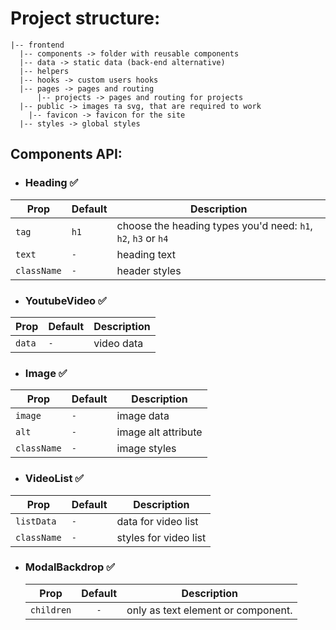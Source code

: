 
# Project structure:

```
|-- frontend
  |-- components -> folder with reusable components
  |-- data -> static data (back-end alternative)
  |-- helpers
  |-- hooks -> custom users hooks
  |-- pages -> pages and routing
      |-- projects -> pages and routing for projects
  |-- public -> images та svg, that are required to work
    |-- favicon -> favicon for the site
  |-- styles -> global styles
```


## Components API:

  - ### Heading ✅

  | Prop | Default | Description |
  | ------------- | ------------- | ------------- |
  | `tag` | `h1` | choose the heading types you'd need: `h1`, `h2`, `h3` or `h4` |
  | `text` | `-` | heading text |
  | `className` | `-` | header styles |


  - ### YoutubeVideo ✅
  | Prop | Default | Description |
  | ------------- | ------------- | ------------- |
  | `data` | `-` | video data |

  -  ### Image ✅
  | Prop | Default | Description |
  | ------------- | ------------- | ------------- |
  | `image` | `-` | image data |
  | `alt` | `-` | image alt attribute |
  | `className` | `-` | image styles |

  - ### VideoList ✅
  | Prop | Default | Description |
  | ------------- | ------------- | ------------- |
  | `listData` | `-` | data for video list |
  | `className` | `-` | styles for video list |


- ### ModalBackdrop ✅

  | Prop       | Default | Description                        |
  | ---------- | :-----: | ---------------------------------- |
  | `children` |   `-`   | only as text element or component. |

